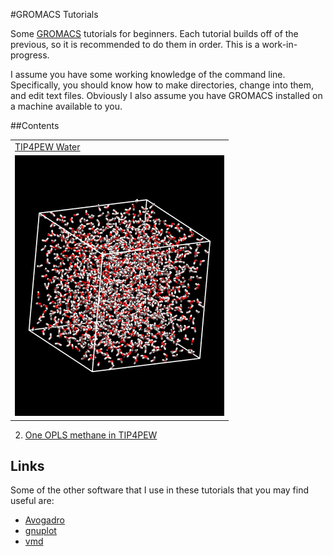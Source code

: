 #GROMACS Tutorials

Some [GROMACS](http://www.gromacs.org) tutorials for beginners. Each tutorial
builds off of the previous, so it is recommended to do them in order. This is a
work-in-progress.

I assume you have some working knowledge of the command line. Specifically, you
should know how to make directories, change into them, and edit text files.
Obviously I also assume you have GROMACS installed on a machine available to you.

##Contents

|                                  |
|----------------------------------|
| [TIP4PEW Water](1_tip4pew_water) |
| ![Tutorial 1](img/tutorial1.png) |

2. [One OPLS methane in TIP4PEW](2_methane_in_water)

## Links
Some of the other software that I use in these tutorials that you may find
useful are:

* [Avogadro](http://avogadro.cc/wiki/Main_Page)
* [gnuplot](http://www.gnuplot.info/)
* [vmd](http://www.ks.uiuc.edu/Research/vmd/)
